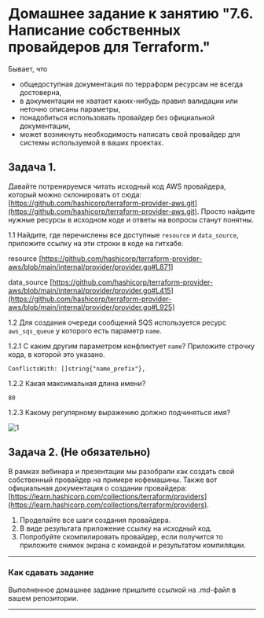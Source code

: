 # Домашнее задание к занятию "7.6. Написание собственных провайдеров для Terraform."

Бывает, что 
* общедоступная документация по терраформ ресурсам не всегда достоверна,
* в документации не хватает каких-нибудь правил валидации или неточно описаны параметры,
* понадобиться использовать провайдер без официальной документации,
* может возникнуть необходимость написать свой провайдер для системы используемой в ваших проектах.   

## Задача 1. 
Давайте потренируемся читать исходный код AWS провайдера, который можно склонировать от сюда: 
[https://github.com/hashicorp/terraform-provider-aws.git](https://github.com/hashicorp/terraform-provider-aws.git).
Просто найдите нужные ресурсы в исходном коде и ответы на вопросы станут понятны.  


1.1 Найдите, где перечислены все доступные `resource` и `data_source`, приложите ссылку на эти строки в коде на 
гитхабе.   

resource [https://github.com/hashicorp/terraform-provider-aws/blob/main/internal/provider/provider.go#L871]

data_source [https://github.com/hashicorp/terraform-provider-aws/blob/main/internal/provider/provider.go#L415](https://github.com/hashicorp/terraform-provider-aws/blob/main/internal/provider/provider.go#L925)

1.2 Для создания очереди сообщений SQS используется ресурс `aws_sqs_queue` у которого есть параметр `name`. 
    
  1.2.1 С каким другим параметром конфликтует `name`? Приложите строчку кода, в которой это указано.
    
    ConflictsWith: []string{"name_prefix"},
    
  1.2.2 Какая максимальная длина имени? 
    
    80
    
  1.2.3 Какому регулярному выражению должно подчиняться имя? 
    
![1](https://user-images.githubusercontent.com/57503209/188855178-267c77a9-713a-41a6-bd85-b91859d61658.jpg)
    
## Задача 2. (Не обязательно) 
В рамках вебинара и презентации мы разобрали как создать свой собственный провайдер на примере кофемашины. 
Также вот официальная документация о создании провайдера: 
[https://learn.hashicorp.com/collections/terraform/providers](https://learn.hashicorp.com/collections/terraform/providers).

1. Проделайте все шаги создания провайдера.
2. В виде результата приложение ссылку на исходный код.
3. Попробуйте скомпилировать провайдер, если получится то приложите снимок экрана с командой и результатом компиляции.   

---

### Как cдавать задание

Выполненное домашнее задание пришлите ссылкой на .md-файл в вашем репозитории.

---
